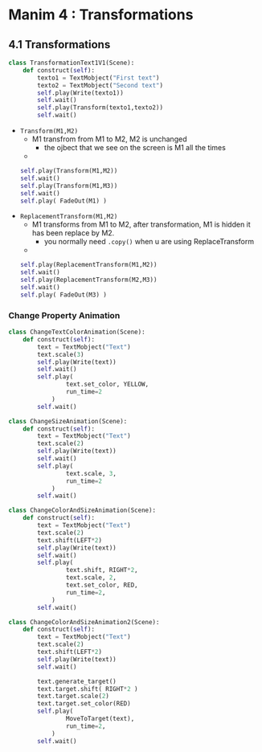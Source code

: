 
# Manim 4 : Transformations

## 4.1 Transformations

```python
class TransformationText1V1(Scene):
    def construct(self):
        texto1 = TextMobject("First text")
        texto2 = TextMobject("Second text")
        self.play(Write(texto1))
        self.wait()
        self.play(Transform(texto1,texto2))
        self.wait()
```

- `Transform(M1,M2)`
    - M1 transfrom from M1 to M2, M2 is unchanged
        - the ojbect that we see on the screen is M1 all the times
    - 
    ```python
    self.play(Transform(M1,M2))
    self.wait()
    self.play(Transform(M1,M3))
    self.wait()
    self.play( FadeOut(M1) )
    ```
- `ReplacementTransform(M1,M2)`
    - M1 transforms from M1 to M2, after transformation, M1 is hidden it has been replace by M2. 
        - you normally need `.copy()` when u are using ReplaceTransform
    - 
    ```python
    self.play(ReplacementTransform(M1,M2))
    self.wait()
    self.play(ReplacementTransform(M2,M3))
    self.wait()
    self.play( FadeOut(M3) )
    ```


### Change Property Animation

```python
class ChangeTextColorAnimation(Scene):
    def construct(self):
        text = TextMobject("Text")
        text.scale(3)
        self.play(Write(text))
        self.wait()
        self.play(
                text.set_color, YELLOW,
                run_time=2
            )
        self.wait()

class ChangeSizeAnimation(Scene):
    def construct(self):
        text = TextMobject("Text")
        text.scale(2)
        self.play(Write(text))
        self.wait()
        self.play(
                text.scale, 3,
                run_time=2
            )
        self.wait()

class ChangeColorAndSizeAnimation(Scene):
    def construct(self):
        text = TextMobject("Text")
        text.scale(2)
        text.shift(LEFT*2)
        self.play(Write(text))
        self.wait()
        self.play(
                text.shift, RIGHT*2,
                text.scale, 2,
                text.set_color, RED,
                run_time=2,
            )
        self.wait()

class ChangeColorAndSizeAnimation2(Scene):
    def construct(self):
        text = TextMobject("Text")
        text.scale(2)
        text.shift(LEFT*2)
        self.play(Write(text))
        self.wait()

        text.generate_target()
        text.target.shift( RIGHT*2 )
        text.target.scale(2)
        text.target.set_color(RED)
        self.play(
                MoveToTarget(text),
                run_time=2,
            )
        self.wait()
```









